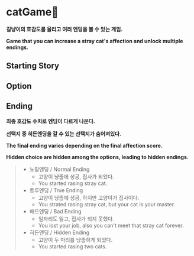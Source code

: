 # catGame🐾
**길냥이의 호감도를 올리고 여러 엔딩을 볼 수 있는 게임.**
    
**Game that you can increase a stray cat's affection and unlock multiple endings.**
   
## Starting Story


## Option


## Ending
**최종 호감도 수치로 엔딩이 다르게 나온다.**

**선택지 중 히든엔딩을 갈 수 있는 선택지가 숨어져있다.**

**The final ending varies depending on the final affection score.**

**Hidden choice are hidden among the options, leading to hidden endings.**
> - 노말엔딩 / Normal Ending
>   - 고양이 냥줍에 성공, 집사가 되었다.
>   - You started rasing stray cat. 
> - 트루엔딩 / True Ending
>   - 고양이 냥줍에 성공, 하지만 고양이가 집사이다.
>   - You strated rasing stray cat, but your cat is your master.
> - 배드엔딩 / Bad Ending
>   - 일자리도 잃고, 집사가 되지 못했다.
>   - You lost your job, also you can't meet that stray cat forever.
> - 히든엔딩 / Hidden Ending
>   - 고양이 두 마리를 냥줍하게 되었다.
>   - You started rasing two cats.
